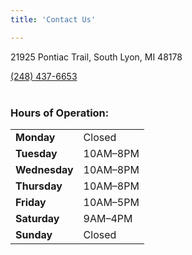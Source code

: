 ```yaml
---
title: 'Contact Us'

---
```


<p>21925 Pontiac Trail, South Lyon, MI 48178</p>
<a href = "tel:2484376653" class="telephone">(248) 437-6653</a>
<br/>
<br/>
<h3>Hours of Operation:</h3>
<table>
<tr><td><strong>Monday</strong></td>	<td><span>Closed</span></td></tr>
<tr><td><strong>Tuesday</strong></td>	<td><span>10AM–8PM</span></td></tr>
<tr><td><strong>Wednesday</strong></td>	<td><span>10AM–8PM</span></td></tr>
<tr><td><strong>Thursday</strong></td>	<td><span>10AM–8PM</span></td></tr>
<tr><td><strong>Friday</strong></td>	<td><span>10AM–5PM</span></td></tr>
<tr><td><strong>Saturday</strong></td>	<td><span>9AM–4PM</span></td></tr>
<tr><td><strong>Sunday</strong></td>	<td><span>Closed</span></td></tr>
</table>

<br/>
